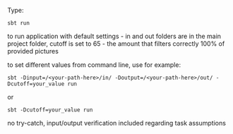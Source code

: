 Type:

	sbt run 

to run application with default settings - in and out folders are in the main project folder, cutoff is set to 65 - the amount that filters correctly 100% of provided pictures

to set different values from command line, use for example:

	sbt -Dinput=/<your-path-here>/in/ -Doutput=/<your-path-here>/out/ -Dcutoff=your_value run

or
	
	sbt -Dcutoff=your_value run

no try-catch, input/output verification included regarding task assumptions
